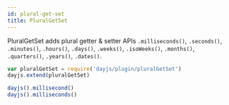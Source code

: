 ```yaml
---
id: plural-get-set
title: PluralGetSet
---
```

PluralGetSet adds plural getter & setter APIs `.milliseconds()`, `.seconds()`, `.minutes()`, `.hours()`, `.days()`, `.weeks()`, `.isoWeeks()`, `.months()`, `.quarters()`, `.years()`, `.dates()`.

```javascript
var pluralGetSet = require('dayjs/plugin/pluralGetSet')
dayjs.extend(pluralGetSet)

dayjs().millisecond()
dayjs().milliseconds()
```
